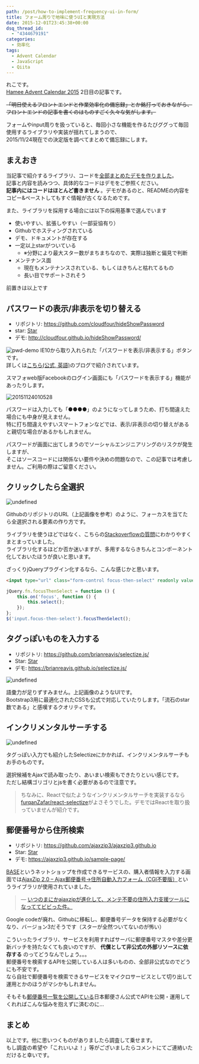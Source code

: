 ```yaml
---
path: /post/how-to-implement-frequency-ui-in-form/
title: フォーム周りで地味に使うUIと実現方法
date: 2015-12-01T23:45:38+00:00
dsq_thread_id:
  - "4344679191"
categories:
  - 効率化
tags:
  - Advent Calendar
  - JavaScript
  - Qiita
---
```

れこです。  
[Hamee Advent Calendar 2015](http://qiita.com/advent-calendar/2015/hamee) 2日目の記事です。

<del>「明日使えるフロントエンドと作業効率化の備忘録」とか銘打っておきながら、<br /> フロントエンドの記事を書くのはものすごく久々な気がします。</del>

フォームやinput周りを扱っていると、毎回小さな機能を作るたびググって毎回使用するライブラリや実装が揺れてしまうので、  
2015/11/24現在での決定版を調べてまとめて備忘録にします。

<!--more-->

まえおき
----------------------------------------

当記事で紹介するライブラリ、コードを[全部まとめたデモを作りました](https://jsfiddle.net/leko/znos4wf0/)。  
記事と内容を読みつつ、具体的なコードはデモをご参照ください。  
**記事内にはコードはほとんど書きません** 。デモがあるのと、READMEの内容をコピー&ペーストしてもすぐ情報が古くなるためです。

また、ライブラリを採用する場合には以下の採用基準で選んでいます

  * 使いやすい、拡張しやすい（一部妥協有り）
  * Githubでホスティングされている
  * デモ、ドキュメントが存在する
  * 一定以上starがついている 
      * ※分野により最大スター数がまちまちなので、実際は独断と偏見で判断
  * メンテナンス面 
      * 現在もメンテナンスされている、もしくはきちんと枯れてるもの
      * 長い目でサポートされそう

前置きは以上です

パスワードの表示/非表示を切り替える
----------------------------------------

  * リポジトリ: <https://github.com/cloudfour/hideShowPassword>
  * star: <a class="github-button broken_link" href="/cloudfour/hideShowPassword/stargazers" api="/repos/cloudfour/hideShowPassword#stargazers_count" label="Star cloudfour/hideShowPassword on GitHub">Star</a>
  * デモ: <http://cloudfour.github.io/hideShowPassword/>

![pwd-demo](https://i.stack.imgur.com/GQ5Yh.png) IE10から取り入れられた「パスワードを表示/非表示する」ボタンです。  
詳しくは[こちら(公式, 英語)](http://answers.microsoft.com/en-us/ie/wiki/ie11-iewindows8_1/the-use-of-the-password-reveal-eye-button-in-ie10/19a9dee2-fb0c-4c26-a6bc-ac02cf98d80e)のブログで紹介されています。

スマフォweb版Facebookのログイン画面にも「パスワードを表示する」機能があったりします。


![20151124010528](./20151124010528.jpg)



パスワードは入力しても「●●●●」のようになってしまうため、打ち間違えた場合にも中身が見えません。  
特に打ち間違えやすいスマートフォンなどでは、表示/非表示の切り替えがあると親切な場合があるかもしれません。

パスワードが画面に出てしまうのでソーシャルエンジニアリングのリスクが発生しますが、  
そこはソースコードには関係ない要件や決めの問題なので、この記事では考慮しません。ご利用の際はご留意ください。

クリックしたら全選択
----------------------------------------


![undefined](./Screen-Shot-2015-11-24-at-1.33.10-AM.png)



GithubのリポジトリのURL（上記画像を参考）のように、フォーカスを当てたら全選択される要素の作り方です。

ライブラリを使うほどではなく、こちらの[Stackoverflowの質問](http://stackoverflow.com/questions/13887430/select-all-text-in-an-input-when-it-gains-focus)にわかりやすくまとまっていました。  
ライブラリ化するほどか否か迷いますが、多用するならきちんとコンポーネント化しておいたほうが良いと思います。

ざっくりjQueryプラグイン化するなら、こんな感じかと思います。

```html
<input type="url" class="form-control focus-then-select" readonly value="ssh://hoge.git" />
```

```javascript
jQuery.fn.focusThenSelect = function () {
    this.on('focus', function () {
        this.select();
    });
};
$('input.focus-then-select').focusThenSelect();
```

タグっぽいものを入力する
----------------------------------------

  * リポジトリ: <https://github.com/brianreavis/selectize.js/>
  * Star: <a class="github-button broken_link" href="/brianreavis/selectize.js/stargazers" api="/repos/brianreavis/selectize.js#stargazers_count" label="Star brianreavis/selectize.js on GitHub">Star</a>
  * デモ: <https://brianreavis.github.io/selectize.js/>


![undefined](./Screen-Shot-2015-11-24-at-1.50.23-AM.png)



語彙力が足りずすみません。上記画像のようなUIです。  
Bootstrap3用に最適化されたCSSも公式で対応していたりします。「流石のstar数である」と感嘆するクオリティです。

インクリメンタルサーチする
----------------------------------------


![undefined](./Screen-Shot-2015-11-24-at-3.13.51-AM.png)



タグっぽい入力でも紹介したSelectizeにかかれば、インクリメンタルサーチもお手のものです。

選択候補をAjaxで読み取ったり、あいまい検索もできたりといい感じです。  
ただし結構ゴリゴリとjsを書く必要があるので注意です。

> ちなみに、Reactで似たようなインクリメンタルサーチを実装するなら[furqanZafar/react-selectize](https://github.com/furqanZafar/react-selectize)がよさそうでした。デモではReactを取り扱っていませんが紹介です。

郵便番号から住所検索
----------------------------------------

  * リポジトリ: <https://github.com/ajaxzip3/ajaxzip3.github.io>
  * Star: <a class="github-button broken_link" href="/ajaxzip3/ajaxzip3.github.io/stargazers" api="/repos/ajaxzip3/ajaxzip3.github.io#stargazers_count" label="Star ajaxzip3/ajaxzip3.github.io on GitHub">Star</a>
  * デモ: <https://ajaxzip3.github.io/sample-page/>

[BASE](https://thebase.in)というネットショップを作成できるサービスの、購入者情報を入力する画面では[AjaxZip 2.0 – Ajax郵便番号→住所自動入力フォーム（CGI不要版）](http://www.kawa.net/works/ajax/ajaxzip2/ajaxzip2.html)というライブラリが使用されていました。

> &mdash; [いつのまにかajaxzipが進化して、メンテ不要の住所入力支援ツールになっててビビった件。](http://blog.motoo.net/2010/10/15/102802)

Google codeが廃れ、Githubに移転し、郵便番号データを保持する必要がなくなり、バージョン3だそうです（スターが全然ついてないのが怖い）

こういったライブラリ、サービスを利用すればサーバに郵便番号マスタや差分更新バッチを持たなくても良いのですが、 **代償として非公式の外部リソースに依存する** のってどうなんでしょう。。。  
郵便番号を検索するAPIを公開している人は多いものの、全部非公式なのでどうにも不安です。  
なら自社で郵便番号を検索できるサービスをマイクロサービスとして切り出して運用とかのほうがマシかもしれません。

そもそも[郵便番号一覧を公開している](http://www.post.japanpost.jp/zipcode/download.html)日本郵便さん公式でAPIを公開・運用してくれればこんな悩みを抱えずに済むのに…

まとめ
----------------------------------------

以上です。他に思いつくものがありましたら調査して乗せます。  
もし調査の希望や「これいいよ！」等がございましたらコメントにてご連絡いただけると幸いです。

